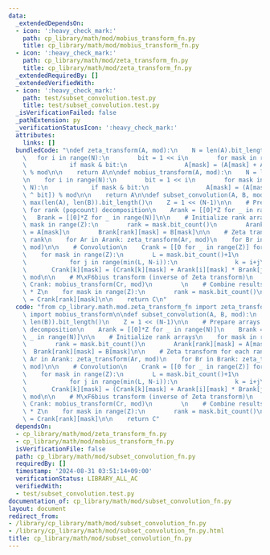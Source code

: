 ```yaml
---
data:
  _extendedDependsOn:
  - icon: ':heavy_check_mark:'
    path: cp_library/math/mod/mobius_transform_fn.py
    title: cp_library/math/mod/mobius_transform_fn.py
  - icon: ':heavy_check_mark:'
    path: cp_library/math/mod/zeta_transform_fn.py
    title: cp_library/math/mod/zeta_transform_fn.py
  _extendedRequiredBy: []
  _extendedVerifiedWith:
  - icon: ':heavy_check_mark:'
    path: test/subset_convolution.test.py
    title: test/subset_convolution.test.py
  _isVerificationFailed: false
  _pathExtension: py
  _verificationStatusIcon: ':heavy_check_mark:'
  attributes:
    links: []
  bundledCode: "\ndef zeta_transform(A, mod):\n    N = len(A).bit_length()-1\n\n \
    \   for i in range(N):\n        bit = 1 << i\n        for mask in range(1 << N):\n\
    \            if mask & bit:\n                A[mask] = (A[mask] + A[mask ^ bit])\
    \ % mod\n\n    return A\n\ndef mobius_transform(A, mod):\n    N = len(A).bit_length()-1\n\
    \n    for i in range(N):\n        bit = 1 << i\n        for mask in range(1 <<\
    \ N):\n            if mask & bit:\n                A[mask] = (A[mask] - A[mask\
    \ ^ bit]) % mod\n\n    return A\n\ndef subset_convolution(A, B, mod):\n    N =\
    \ max(len(A), len(B)).bit_length()\n    Z = 1 << (N-1)\n\n    # Prepare arrays\
    \ for rank (popcount) decomposition\n    Arank = [[0]*Z for _ in range(N)]\n \
    \   Brank = [[0]*Z for _ in range(N)]\n\n    # Initialize rank arrays\n    for\
    \ mask in range(Z):\n        rank = mask.bit_count()\n        Arank[rank][mask]\
    \ = A[mask]\n        Brank[rank][mask] = B[mask]\n\n    # Zeta transform for each\
    \ rank\n    for Ar in Arank: zeta_transform(Ar, mod)\n    for Br in Brank: zeta_transform(Br,\
    \ mod)\n\n    # Convolution\n    Crank = [[0 for _ in range(Z)] for _ in range(N)]\n\
    \    for mask in range(Z):\n        L = mask.bit_count()+1\n        for i in range(L):\n\
    \            for j in range(min(L, N-i)):\n                k = i+j\n         \
    \       Crank[k][mask] = (Crank[k][mask] + Arank[i][mask] * Brank[j][mask]) %\
    \ mod\n\n    # M\xF6bius transform (inverse of Zeta transform)\n    for Cr in\
    \ Crank: mobius_transform(Cr, mod)\n        \n    # Combine results\n    C = [0]\
    \ * Z\n    for mask in range(Z):\n        rank = mask.bit_count()\n        C[mask]\
    \ = Crank[rank][mask]\n\n    return C\n"
  code: "from cp_library.math.mod.zeta_transform_fn import zeta_transform\nfrom cp_library.math.mod.mobius_transform_fn\
    \ import mobius_transform\n\ndef subset_convolution(A, B, mod):\n    N = max(len(A),\
    \ len(B)).bit_length()\n    Z = 1 << (N-1)\n\n    # Prepare arrays for rank (popcount)\
    \ decomposition\n    Arank = [[0]*Z for _ in range(N)]\n    Brank = [[0]*Z for\
    \ _ in range(N)]\n\n    # Initialize rank arrays\n    for mask in range(Z):\n\
    \        rank = mask.bit_count()\n        Arank[rank][mask] = A[mask]\n      \
    \  Brank[rank][mask] = B[mask]\n\n    # Zeta transform for each rank\n    for\
    \ Ar in Arank: zeta_transform(Ar, mod)\n    for Br in Brank: zeta_transform(Br,\
    \ mod)\n\n    # Convolution\n    Crank = [[0 for _ in range(Z)] for _ in range(N)]\n\
    \    for mask in range(Z):\n        L = mask.bit_count()+1\n        for i in range(L):\n\
    \            for j in range(min(L, N-i)):\n                k = i+j\n         \
    \       Crank[k][mask] = (Crank[k][mask] + Arank[i][mask] * Brank[j][mask]) %\
    \ mod\n\n    # M\xF6bius transform (inverse of Zeta transform)\n    for Cr in\
    \ Crank: mobius_transform(Cr, mod)\n        \n    # Combine results\n    C = [0]\
    \ * Z\n    for mask in range(Z):\n        rank = mask.bit_count()\n        C[mask]\
    \ = Crank[rank][mask]\n\n    return C"
  dependsOn:
  - cp_library/math/mod/zeta_transform_fn.py
  - cp_library/math/mod/mobius_transform_fn.py
  isVerificationFile: false
  path: cp_library/math/mod/subset_convolution_fn.py
  requiredBy: []
  timestamp: '2024-08-31 03:51:14+09:00'
  verificationStatus: LIBRARY_ALL_AC
  verifiedWith:
  - test/subset_convolution.test.py
documentation_of: cp_library/math/mod/subset_convolution_fn.py
layout: document
redirect_from:
- /library/cp_library/math/mod/subset_convolution_fn.py
- /library/cp_library/math/mod/subset_convolution_fn.py.html
title: cp_library/math/mod/subset_convolution_fn.py
---
```

